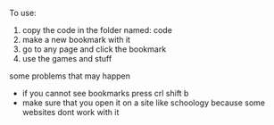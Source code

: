 To use: 
1. copy the code in the folder named: code
2. make a new bookmark with it 
3. go to any page and click the bookmark
4. use the games and stuff


some problems that may happen 
* if you cannot see bookmarks press crl shift b
* make sure that you open it on a site like schoology because some websites dont work with it

